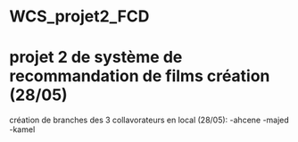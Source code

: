 # WCS_projet2_FCD
# projet 2 de système de recommandation de films création (28/05)

création de branches des 3 collavorateurs en local (28/05):
 -ahcene
 -majed
 -kamel

